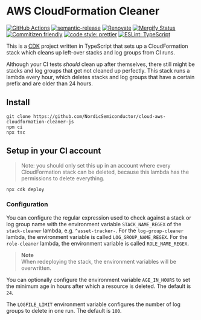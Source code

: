 # AWS CloudFormation Cleaner

[![GitHub Actions](https://github.com/NordicSemiconductor/cloud-aws-cloudformation-cleaner-js/workflows/Test%20and%20Release/badge.svg)](https://github.com/NordicSemiconductor/cloud-aws-cloudformation-cleaner-js/actions)
[![semantic-release](https://img.shields.io/badge/%20%20%F0%9F%93%A6%F0%9F%9A%80-semantic--release-e10079.svg)](https://github.com/semantic-release/semantic-release)
[![Renovate](https://img.shields.io/badge/renovate-enabled-brightgreen.svg)](https://renovatebot.com)
[![Mergify Status](https://img.shields.io/endpoint.svg?url=https://api.mergify.com/v1/badges/NordicSemiconductor/cloud-aws-cloudformation-cleaner-js)](https://mergify.io)
[![Commitizen friendly](https://img.shields.io/badge/commitizen-friendly-brightgreen.svg)](http://commitizen.github.io/cz-cli/)
[![code style: prettier](https://img.shields.io/badge/code_style-prettier-ff69b4.svg)](https://github.com/prettier/prettier/)
[![ESLint: TypeScript](https://img.shields.io/badge/ESLint-TypeScript-blue.svg)](https://github.com/typescript-eslint/typescript-eslint)

This is a [CDK](https://github.com/aws/aws-cdk) project written in TypeScript
that sets up a CloudFormation stack which cleans up left-over stacks and log
groups from CI runs.

Although your CI tests _should_ clean up after themselves, there still might be
stacks and log groups that get not cleaned up perfectly. This stack runs a
lambda every hour, which deletes stacks and log groups that have a certain
prefix and are older than 24 hours.

## Install

    git clone https://github.com/NordicSemiconductor/cloud-aws-cloudformation-cleaner-js
    npm ci
    npx tsc

## Setup in your CI account

> Note: you should only set this up in an account where every CloudFormation
> stack can be deleted, because this lambda has the permissions to delete
> everything.

    npx cdk deploy

### Configuration

You can configure the regular expression used to check against a stack or log
group name with the environment variable `STACK_NAME_REGEX` of the
`stack-cleaner` lambda, e.g. `^asset-tracker-`. For the `log-group-cleaner`
lambda, the environment variable is called `LOG_GROUP_NAME_REGEX`. For the
`role-cleaner` lambda, the environment variable is called `ROLE_NAME_REGEX`.

> **Note**  
> When redeploying the stack, the environment variables will be overwritten.

You can optionally configure the environment variable `AGE_IN_HOURS` to set the
minimum age in hours after which a resource is deleted. The default is `24`.

The `LOGFILE_LIMIT` environment variable configures the number of log groups to
delete in one run. The default is `100`.
